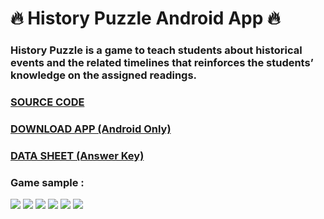 # :fire: History Puzzle Android App :fire:

### History Puzzle is a game to teach students about historical events and the related timelines that reinforces the students’ knowledge on the assigned readings.

### [SOURCE CODE](https://github.com/mohammed1478/HistoryQuiz/tree/master/app/src/main/java/com/techincubatorfreelance/historyquiz)
### [DOWNLOAD APP (Android Only)](https://play.google.com/store/apps/details?id=com.techincubatorfreelance.historyquiz)


### [DATA SHEET (Answer Key)](https://github.com/mohammed1478/HistoryQuiz/blob/master/data%20Sheet)

### Game sample :
![](https://lh3.googleusercontent.com/z_yHprialHZbulB4U2AO9Xd3ttCwQXJN4vV_H2EWiwUTaEVx_GrSurWzdIalgGs6OMw=w720-h310)
![](https://lh3.googleusercontent.com/9hrgOed4X--o0MeHP8fiS7d8AnMexVsVO5APwK3DiXE09GiHWaL7iVv1MpcWEkbDQ5Zc=w720-h310)
![](https://lh3.googleusercontent.com/06g--8FldhwgLOMGma6WEknIw4N_LM4_VIp_QYeycp_kAzDdPMVDH-0l0THgLYP7L-g=w720-h310)
![](https://lh3.googleusercontent.com/ZDK-jvjL2kQKzxpi72vksmvpMVPz2OLgJyfJMJmEV2hW03Tcf-vsbrGTkM0_0wIMsg=w720-h310)
![](https://lh3.googleusercontent.com/YXtDPC3wPsEiLxguu6jA5GdRyRvZYl1tgoDhfCEAykTFefjakILw-PJwI3HFzQ4MAMk=w720-h310)
![](https://lh3.googleusercontent.com/YCM0DA4MW7XGuxZpT3P5B83uMScPSbJDei1n7BoRZVLvz0nq0SIqXOyZFHjzO19tI8g=w720-h310)


